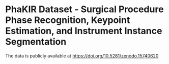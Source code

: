 # PhaKIR Dataset - Surgical Procedure Phase Recognition, Keypoint Estimation, and Instrument Instance Segmentation



The data is publicly available at https://doi.org/10.5281/zenodo.15740620

